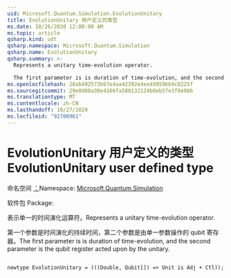 ```yaml
---
uid: Microsoft.Quantum.Simulation.EvolutionUnitary
title: EvolutionUnitary 用户定义的类型
ms.date: 10/26/2020 12:00:00 AM
ms.topic: article
qsharp.kind: udt
qsharp.namespace: Microsoft.Quantum.Simulation
qsharp.name: EvolutionUnitary
qsharp.summary: >-
  Represents a unitary time-evolution operator.

  The first parameter is is duration of time-evolution, and the second parameter is the qubit register acted upon by the unitary.
ms.openlocfilehash: 28ab492573b67e4aa42392e4ee499596b9c0225f
ms.sourcegitcommit: 29e0d88a30e4166fa580132124b0eb57e1f0e986
ms.translationtype: MT
ms.contentlocale: zh-CN
ms.lasthandoff: 10/27/2020
ms.locfileid: "92700961"
---
```

# <a name="evolutionunitary-user-defined-type"></a><span data-ttu-id="30c18-102">EvolutionUnitary 用户定义的类型</span><span class="sxs-lookup"><span data-stu-id="30c18-102">EvolutionUnitary user defined type</span></span>

<span data-ttu-id="30c18-103">命名空间 [：](xref:Microsoft.Quantum.Simulation)</span><span class="sxs-lookup"><span data-stu-id="30c18-103">Namespace: [Microsoft.Quantum.Simulation](xref:Microsoft.Quantum.Simulation)</span></span>

<span data-ttu-id="30c18-104">软件包 [](https://nuget.org/packages/)</span><span class="sxs-lookup"><span data-stu-id="30c18-104">Package: [](https://nuget.org/packages/)</span></span>


<span data-ttu-id="30c18-105">表示单一的时间演化运算符。</span><span class="sxs-lookup"><span data-stu-id="30c18-105">Represents a unitary time-evolution operator.</span></span>

<span data-ttu-id="30c18-106">第一个参数是时间演化的持续时间，第二个参数是由单一参数操作的 qubit 寄存器。</span><span class="sxs-lookup"><span data-stu-id="30c18-106">The first parameter is is duration of time-evolution, and the second parameter is the qubit register acted upon by the unitary.</span></span>

```qsharp

newtype EvolutionUnitary = (((Double, Qubit[]) => Unit is Adj + Ctl));
```

